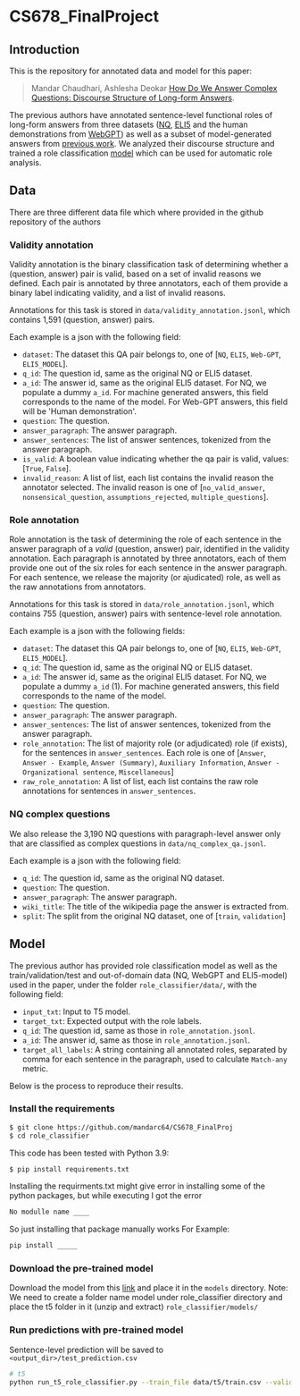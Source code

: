 # CS678_FinalProject
## Introduction
This is the repository for annotated data and model for this paper: </br>

> Mandar Chaudhari, Ashlesha Deokar [How Do We Answer Complex Questions: Discourse Structure of Long-form Answers](https://arxiv.org/abs/2203.11048).

The previous authors have annotated sentence-level functional roles of long-form answers from three datasets ([NQ](https://ai.google.com/research/NaturalQuestions), [ELI5](https://facebookresearch.github.io/ELI5/explore.html) and the human demonstrations from [WebGPT](https://openai.com/blog/webgpt/)) as well as a subset of model-generated answers from [previous work](https://github.com/martiansideofthemoon/hurdles-longform-qa). We analyzed their discourse structure and trained a role classification [model](https://github.com/utcsnlp/lfqa_discourse#model) which can be used for automatic role analysis.

## Data

There are three different data file which where provided in the github repository of the authors

### Validity annotation

Validity annotation is the binary classification task of determining whether a (question, answer) pair is valid, based on a set of invalid reasons we defined. Each pair is annotated by three annotators, each of them provide a binary label indicating validity, and a list of invalid reasons.

Annotations for this task is stored in `data/validity_annotation.jsonl`, which contains 1,591 (question, answer) pairs.

Each example is a json with the following field:

* `dataset`: The dataset this QA pair belongs to, one of [`NQ`, `ELI5`, `Web-GPT`, `ELI5_MODEL`]. 
* `q_id`: The question id, same as the original NQ or ELI5 dataset.
* `a_id`: The answer id, same as the original ELI5 dataset. For NQ, we populate a dummy `a_id`. For machine generated answers, this field corresponds to the name of the model. For Web-GPT answers, this field will be 'Human demonstration'.
* `question`: The question.
* `answer_paragraph`: The answer paragraph.
* `answer_sentences`: The list of answer sentences, tokenized from the answer paragraph.
* `is_valid`: A boolean value indicating whether the qa pair is valid, values: [`True`, `False`].
* `invalid_reason`: A list of list, each list contains the invalid reason the annotator selected. The invalid reason is one of [`no_valid_answer`, `nonsensical_question`, `assumptions_rejected`, `multiple_questions`].

### Role annotation

Role annotation is the task of determining the role of each sentence in the answer paragraph of a _valid_ (question, answer) pair, identified in the validity annotation. Each paragraph is annotated by three annotators, each of them provide one out of the six roles for each sentence in the answer paragraph. For each sentence, we release the majority (or ajudicated) role, as well as the raw annotations from annotators.

Annotations for this task is stored in `data/role_annotation.jsonl`, which contains 755 (question, answer) pairs with sentence-level role annotation.

Each example is a json with the following fields:

* `dataset`: The dataset this QA pair belongs to, one of [`NQ`, `ELI5`, `Web-GPT`, `ELI5_MODEL`]. 
* `q_id`: The question id, same as the original NQ or ELI5 dataset.
* `a_id`: The answer id, same as the original ELI5 dataset. For NQ, we populate a dummy `a_id` (1). For machine generated answers, this field corresponds to the name of the model. 
* `question`: The question.
* `answer_paragraph`: The answer paragraph.
* `answer_sentences`: The list of answer sentences, tokenized from the answer paragraph.
* `role_annotation`: The list of majority role (or adjudicated) role (if exists), for the sentences in `answer_sentences`. Each role is one of [`Answer`, `Answer - Example`, `Answer (Summary)`, `Auxiliary Information`, `Answer - Organizational sentence`, `Miscellaneous`]
* `raw_role_annotation`: A list of list, each list contains the raw role annotations for sentences in `answer_sentences`.

### NQ complex questions

We also release the 3,190 NQ questions with paragraph-level answer only that are classified as complex questions in `data/nq_complex_qa.jsonl`. 

Each example is a json with the following field:
* `q_id`: The question id, same as the original NQ dataset.
* `question`: The question.
* `answer_paragraph`: The answer paragraph.
* `wiki_title`: The title of the wikipedia page the answer is extracted from.
* `split`: The split from the original NQ dataset, one of [`train`, `validation`]

## Model

The previous author has provided role classification model as well as the train/validation/test and out-of-domain data (NQ, WebGPT and ELI5-model) used in the paper, under the folder `role_classifier/data/`, with the following field: 

* `input_txt`: Input to T5 model.
* `target_txt`: Expected output with the role labels.
* `q_id`: The question id, same as those in `role_annotation.jsonl`.
* `a_id`: The answer id, same as those in `role_annotation.jsonl`.
* `target_all_labels`: A string containing all annotated roles, separated by comma for each sentence in the paragraph, used to calculate `Match-any` metric.

Below is the process to reproduce their results.

### Install the requirements
```bash
$ git clone https://github.com/mandarc64/CS678_FinalProj
$ cd role_classifier
```

This code has been tested with Python 3.9:
```bash
$ pip install requirements.txt
```
Installing the requirments.txt might give error in installing some of the python packages, but while executing I got the error  
```bash 
No modulle name ____ 
``` 
So just installing that package manually works For Example: 
```bash
pip install _____ 
```

### Download the pre-trained model
Download the model from this 
[link](https://drive.google.com/file/d/1L_DbGhFqN-KBPJeTDFCAvX3RPZELJE9R/view?usp=sharing) and place it in the `models` directory. 
Note: We need to create a folder name model under role_classifier directory and place the t5 folder in it (unzip and extract) `role_classifier/models/`

### Run predictions with pre-trained model 
Sentence-level prediction will be saved to `<output_dir>/test_prediction.csv`

```bash
# t5 
python run_t5_role_classifier.py --train_file data/t5/train.csv --validation_file data/t5/validation.csv --test_file data/t5/test.csv --output_dir outputs/t5/test/ --do_predict --overwrite_output_dir --evaluation_strategy epoch --predict_with_generate --num_train_epoch 0 --model_name_or_path models/t5
```

